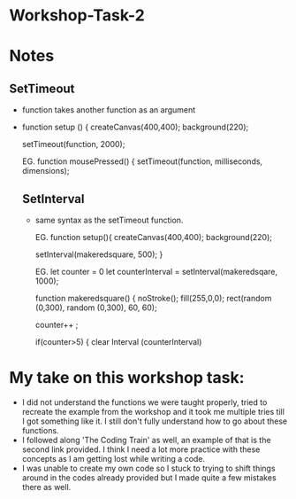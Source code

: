 # Workshop-Task-2


# Notes
## SetTimeout
- function takes another function as an argument

- function setup () {
  createCanvas(400,400);
  background(220);

  setTimeout(function, 2000);

  EG. function mousePressed() {
  setTimeout(function, milliseconds, dimensions);

  ## SetInterval
  - same syntax as the setTimeout function.

    EG. function setup(){
    createCanvas(400,400);
    background(220);

    setInterval(makeredsquare, 500);
    }

    EG.
    let counter = 0
    let counterInterval = setInterval(makeredsqare, 1000);

    function makeredsquare() {
    noStroke();
    fill(255,0,0);
    rect(random (0,300), random (0,300), 60, 60);

    counter++ ;

    if(counter>5) {
    clear Interval (counterInterval)

# My take on this workshop task:
- I did not understand the functions we were taught properly, tried to recreate the example from the workshop and it took me multiple tries till I got something like it. I still don't fully understand how to go about these functions.
- I followed along 'The Coding Train' as well, an example of that is the second link provided. I think I need a lot more practice with these concepts as I am getting lost while writing a code.
- I was unable to create my own code so I stuck to trying to shift things around in the codes already provided but I made quite a few mistakes there as well. 
  



    
